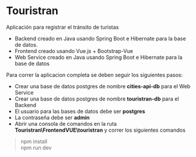 # Touristran
 Aplicación para registrar el tránsito de turistas

 * Backend creado en Java usando Spring Boot e Hibernate para la base de datos.
 * Frontend creado usando Vue.js + Bootstrap-Vue
 * Web Service creado en Java usando Spring Boot e Hibernate para la base de datos

 Para correr la aplicacion completa se deben seguir los siguientes pasos:
 * Crear una base de datos postgres de nombre **cities-api-db** para el Web Service
 * Crear una base de datos postgres de nombre **touristran-db** para el Backend
 * El usuario para las bases de datos debe ser **postgres**
 * La contraseña debe ser **admin**
 * Abrir una consola de comandos en la ruta **Touristran\FrontendVUE\touristran** y correr los siguientes comandos
 > npm install \
 > npm run dev


